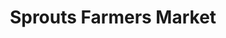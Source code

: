 ---
title: "Sprouts Farmers Market"
url: /costa-mesa/sprouts-farmers-market-east-17th-street/
shop: supermarket
---